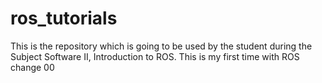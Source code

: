 # ros_tutorials
This is the repository which is going to be used by the student during the Subject Software II, Introduction to ROS.
This is my first time with ROS
change 00